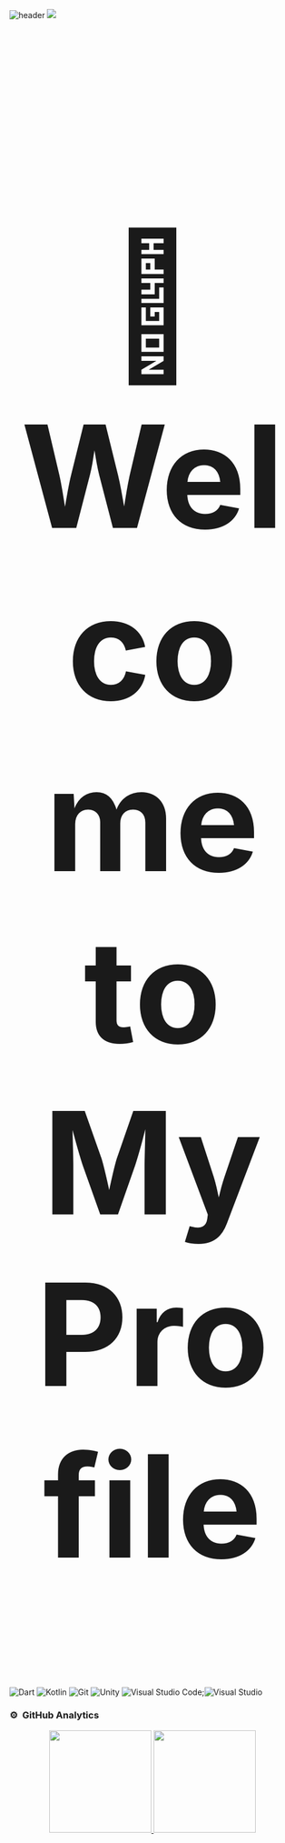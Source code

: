 ![header](https://capsule-render.vercel.app/api?type=waving&color=570681&height=220&section=header&text=Rastta%20&fontSize=60&animation=fadeIn&fontAlignY=38&desc=%20Software%20and%20Web%20Developer&descAlignY=51&descAlign=62)
<img src="https://user-images.githubusercontent.com/73097560/115834477-dbab4500-a447-11eb-908a-139a6edaec5c.gif">
<h1 align="center" style="font-size:250px">👋 Welcome to My Profile</h1>

![Dart](https://img.shields.io/badge/Dart-280137?style=flat&logo=Dart&logoColor=007ACC)&nbsp;![Kotlin](https://img.shields.io/badge/Kotlin-280137?style=flat&logo=Kotlin)&nbsp;![Git](https://img.shields.io/badge/-Git-280137?style=flat&logo=git)&nbsp;![Unity](https://img.shields.io/badge/-Unity-280137?style=flat&logo=unity)&nbsp;![Visual Studio Code](https://img.shields.io/badge/-Visual%20Studio%20Code-280137?style=flat&logo=visual-studio-code&logoColor=007ACC);![Visual Studio](https://img.shields.io/badge/-Visual%20Studio-280137?style=flat&logo=visual-studio&logoColor=450c91)

### ⚙️ &nbsp;GitHub Analytics
<p align="center" class="d-flex justify-content-center align-items-center">
  <a href="https://github.com/Rastta">
  <img height="180em" src="https://github-readme-stats-eight-theta.vercel.app/api?username=Rastta&show_icons=true&theme=omni&include_all_commits=true&count_private=true"/>

<img height="180em" src="https://github-readme-stats-eight-theta.vercel.app/api/top-langs/?username=Failzuma&layout=compact&langs_count=8&theme=omni"/>

  </a>
</p>

<!--
**Rastta/Rastta** is a ✨ _special_ ✨ repository because its `README.md` (this file) appears on your GitHub profile.

Here are some ideas to get you started:

- 🔭 I’m currently working on ...
- 🌱 I’m currently learning ...
- 👯 I’m looking to collaborate on ...
- 🤔 I’m looking for help with ...
- 💬 Ask me about ...
- 📫 How to reach me: ...
- 😄 Pronouns: ...
- ⚡ Fun fact: ...
-->
